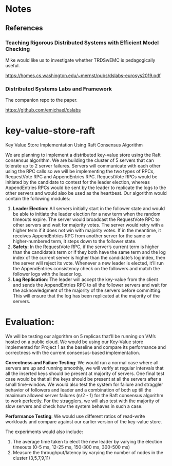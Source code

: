 # Notes

## References

### Teaching Rigorous Distributed Systems with Efficient Model Checking

Mike would like us to investigate whether TRDSwEMC is pedagogically useful.

https://homes.cs.washington.edu/~mernst/pubs/dslabs-eurosys2019.pdf

### Distributed Systems Labs and Framework

The companion repo to the paper.

https://github.com/emichael/dslabs

# key-value-store-raft
Key Value Store Implementation Using Raft Consensus Algorithm

We are planning to implement a distributed key-value store using the Raft consensus algorithm. We are
building the cluster of 5 servers that can tolerate up to 2 server failures. Servers will communicate with
each other using the RPC calls so we will be implementing the two types of RPCs, RequestVote RPC and
AppendEntries RPC. RequestVote RPCs would be initiated by the candidate to contest for the leader
election, whereas AppendEntries RPCs would be sent by the leader to replicate the logs to the other
servers and would also be used as the heartbeat. Our algorithm would contain the following modules:
1. <b>Leader Election</b>: All servers initially start in the follower state and would be able to initiate the
leader election for a new term when the random timeouts expire. The server would broadcast the
RequestVote RPC to other servers and wait for majority votes. The server would retry with a
higher term if it does not win with majority votes. If in the meantime, it receives AppendEntries
RPC from another server for the same or higher-numbered term, it steps down to the follower
state.
2. <b>Safety</b>: In the RequestVote RPC, if the server’s current term is higher than the candidate’s term or
if they both have the same term and the log index of the current server is higher than the
candidate’s log index, then the server will reject its vote. Whenever a new leader is elected, it’ll
run the AppendEntries consistency check on the followers and match the follower logs with the
leader log.
3. <b>Log Replication</b>: The leader will accept the key-value from the client and sends the
AppendEntries RPC to all the follower servers and wait for the acknowledgment of the majority
of the servers before committing. This will ensure that the log has been replicated at the majority
of the servers.


# Evaluation:
We will be testing our algorithm on 5 replicas that’ll be running on VM’s hosted on a public
cloud. We would be using our Key-Value store implemented for Project 1 as the baseline and compare its
performance and correctness with the current consensus-based implementation.

<b>Correctness and Failure Testing</b>: We would run a normal case where all servers are up and running
smoothly, we will verify at regular intervals that all the inserted keys should be present at majority of
servers. One final test case would be that all the keys should be present at all the servers after a small
time-window. We would also test the system for failure and straggler behavior of followers and leader
and a combination of both up till the maximum allowed server failures (n/2 - 1) for the Raft consensus
algorithm to work perfectly. For the stragglers, we will also test with the majority of slow servers and
check how the system behaves in such a case.

<b>Performance Testing</b>: We would use different ratios of read-write workloads and compare against our
earlier version of the key-value store.

The experiments would also include:
1. The average time taken to elect the new leader by varying the election timeouts (0-5 ms, 12-25 ms, 150-300 ms, 300-500 ms)
2. Measure the throughput/latency by varying the number of nodes in the cluster (3,5,7,9,11)
